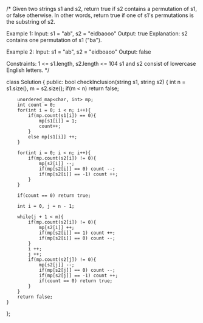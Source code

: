 /*
Given two strings s1 and s2, return true if s2 contains a permutation of s1, or false otherwise.
In other words, return true if one of s1's permutations is the substring of s2.

Example 1:
Input: s1 = "ab", s2 = "eidbaooo"
Output: true
Explanation: s2 contains one permutation of s1 ("ba").

Example 2:
Input: s1 = "ab", s2 = "eidboaoo"
Output: false

Constraints:
1 <= s1.length, s2.length <= 104
s1 and s2 consist of lowercase English letters.
*/

class Solution {
public:
    bool checkInclusion(string s1, string s2) {
        int n = s1.size(), m = s2.size();
        if(m < n) return false;

        unordered_map<char, int> mp;
        int count = 0;
        for(int i = 0; i < n; i++){
            if(mp.count(s1[i]) == 0){
                mp[s1[i]] = 1;
                count++;
            }
            else mp[s1[i]] ++;
        }

        for(int i = 0; i < n; i++){
            if(mp.count(s2[i]) != 0){
                mp[s2[i]] --;
                if(mp[s2[i]] == 0) count --;
                if(mp[s2[i]] == -1) count ++;
            }
        }

        if(count == 0) return true;

        int i = 0, j = n - 1;

        while(j + 1 < m){
            if(mp.count(s2[i]) != 0){
                mp[s2[i]] ++;
                if(mp[s2[i]] == 1) count ++;
                if(mp[s2[i]] == 0) count --;
            }
            i ++;
            j ++;
            if(mp.count(s2[j]) != 0){
                mp[s2[j]] --;
                if(mp[s2[j]] == 0) count --;
                if(mp[s2[j]] == -1) count ++;
                if(count == 0) return true;
            }
        }
        return false;
    }
};
